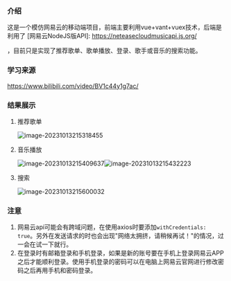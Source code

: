 ### 介绍

这是一个模仿网易云的移动端项目，前端主要利用vue+vant+vuex技术，后端是利用了
[网易云NodeJS版API]: https://neteasecloudmusicapi.js.org/

，目前只是实现了推荐歌单、歌单播放、登录、歌手或音乐的搜索功能。

### 学习来源

https://www.bilibili.com/video/BV1c44y1g7ac/

### 结果展示

1. 推荐歌单

   ![image-20231013215318455](https://dong-image.oss-cn-guangzhou.aliyuncs.com/image/image-20231013215318455.png)

2. 音乐播放

   ![image-20231013215409637](https://dong-image.oss-cn-guangzhou.aliyuncs.com/image/image-20231013215409637.png)![image-20231013215432223](https://dong-image.oss-cn-guangzhou.aliyuncs.com/image/image-20231013215432223.png)

3. 搜索

   ![image-20231013215600032](https://dong-image.oss-cn-guangzhou.aliyuncs.com/image/image-20231013215600032.png)

### 注意

1. 网易云api可能会有跨域问题，在使用axios时要添加`withCredentials: true`。另外在发送请求的时也会出现"网络太拥挤，请稍候再试！"的情况，过一会在试一下就行。
2. 在登录时有邮箱登录和手机登录，如果是新的账号要在手机上登录网易云APP之后才能顺利登录。使用手机登录的密码可以在电脑上网易云官网进行修改密码之后再用手机和密码登录。
